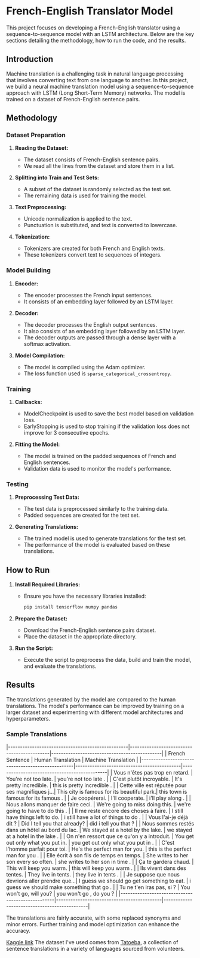 # French-English Translator Model

This project focuses on developing a French-English translator using a sequence-to-sequence model with an LSTM architecture. Below are the key sections detailing the methodology, how to run the code, and the results.

## Introduction

Machine translation is a challenging task in natural language processing that involves converting text from one language to another. In this project, we build a neural machine translation model using a sequence-to-sequence approach with LSTM (Long Short-Term Memory) networks. The model is trained on a dataset of French-English sentence pairs.

## Methodology

### Dataset Preparation

1. **Reading the Dataset:**
   - The dataset consists of French-English sentence pairs.
   - We read all the lines from the dataset and store them in a list.

2. **Splitting into Train and Test Sets:**
   - A subset of the dataset is randomly selected as the test set.
   - The remaining data is used for training the model.

3. **Text Preprocessing:**
   - Unicode normalization is applied to the text.
   - Punctuation is substituted, and text is converted to lowercase.

4. **Tokenization:**
   - Tokenizers are created for both French and English texts.
   - These tokenizers convert text to sequences of integers.

### Model Building

1. **Encoder:**
   - The encoder processes the French input sentences.
   - It consists of an embedding layer followed by an LSTM layer.

2. **Decoder:**
   - The decoder processes the English output sentences.
   - It also consists of an embedding layer followed by an LSTM layer.
   - The decoder outputs are passed through a dense layer with a softmax activation.

3. **Model Compilation:**
   - The model is compiled using the Adam optimizer.
   - The loss function used is `sparse_categorical_crossentropy`.

### Training

1. **Callbacks:**
   - ModelCheckpoint is used to save the best model based on validation loss.
   - EarlyStopping is used to stop training if the validation loss does not improve for 3 consecutive epochs.

2. **Fitting the Model:**
   - The model is trained on the padded sequences of French and English sentences.
   - Validation data is used to monitor the model's performance.

### Testing

1. **Preprocessing Test Data:**
   - The test data is preprocessed similarly to the training data.
   - Padded sequences are created for the test set.

2. **Generating Translations:**
   - The trained model is used to generate translations for the test set.
   - The performance of the model is evaluated based on these translations.

## How to Run

1. **Install Required Libraries:**
   - Ensure you have the necessary libraries installed:
     ```sh
     pip install tensorflow numpy pandas
     ```

2. **Prepare the Dataset:**
   - Download the French-English sentence pairs dataset.
   - Place the dataset in the appropriate directory.

3. **Run the Script:**
   - Execute the script to preprocess the data, build and train the model, and evaluate the translations.

## Results

The translations generated by the model are compared to the human translations. The model's performance can be improved by training on a larger dataset and experimenting with different model architectures and hyperparameters.

### Sample Translations

|--------------------------------------------------|--------------------------------------------|----------------------------------------------|
| French Sentence                                  | Human Translation                          | Machine Translation                          |
|--------------------------------------------------|--------------------------------------------|----------------------------------------------|
| Vous n'êtes pas trop en retard.                  | You're not too late.                       | you're not too late .                        |
| C'est plutôt incroyable.                         | It's pretty incredible.                    | this is pretty incredible .                  |
| Cette ville est réputée pour ses magnifiques j...| This city is famous for its beautiful park.| this town is famous for its famous .         |
| Je coopérerai.                                   | I'll cooperate.                            | i'll play along .                            |
| Nous allons manquer de faire ceci.               | We're going to miss doing this.            | we're going to have to do this .             |
| Il me reste encore des choses à faire.           | I still have things left to do.            | i still have a lot of things to do .         |
| Vous l'ai-je déjà dit ?                          | Did I tell you that already?               | did i tell you that ?                        |
| Nous sommes restés dans un hôtel au bord du lac. | We stayed at a hotel by the lake.          | we stayed at a hotel in the lake .           |
| On n'en ressort que ce qu'on y a introduit.      | You get out only what you put in.          | you get out only what you put in .           |
| C'est l'homme parfait pour toi.                  | He's the perfect man for you.              | this is the perfect man for you .            |
| Elle écrit à son fils de temps en temps.         | She writes to her son every so often.      | she writes to her son in time .              |
| Ça te gardera chaud.                             | This will keep you warm.                   | this will keep you warm .                    |
| Ils vivent dans des tentes.                      | They live in tents.                        | they live in tents .                         |
| Je suppose que nous devrions aller prendre que...| I guess we should go get something to eat. | i guess we should make something that go .   |
| Tu ne t'en iras pas, si ?                        | You won't go, will you?                    | you won't go , do you ?                      |
|--------------------------------------------------|--------------------------------------------|----------------------------------------------|

The translations are fairly accurate, with some replaced synonyms and minor errors. Further training and model optimization can enhance the accuracy.

[Kaggle link](https://www.kaggle.com/code/saikatsaligia/french-to-english-machine-translation)
The dataset I've used comes from [Tatoeba](https://tatoeba.org/en), a collection of sentence translations in a variety of languages sourced from volunteers. 
